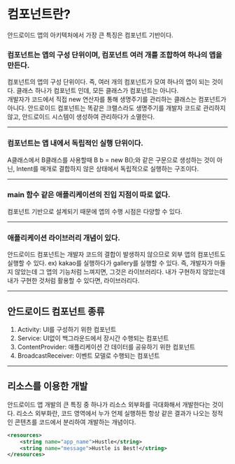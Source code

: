 # 컴포넌트란?
안드로이드 앱의 아키텍처에서 가장 큰 특징은 컴포넌트 기반이다.  

### 컴포넌트는 앱의 구성 단위이며, 컴포넌트 여러 개를 조합하여 하나의 앱을 만든다.
컴포넌트의 앱의 구성 단위이다. 즉, 여러 개의 컴포넌트가 모여 하나의 앱이 되는 것이다.
클래스 하나가 컴포넌트 인데, 모든 클래스가 컴포넌트는 아니다.  
개발자가 코드에서 직접 new 연산자를 통해 생명주기를 관리하는 클래스는 컴포넌트가 아니다.
안드로이드 컴포넌트는 똑같은 크랠스라도 생명주기를 개발자 코드로 관리하지 않고, 안드로이드 시스템이 생성하여 관리하다가 소멸한다.

<hr/>

### 컴포넌트는 앱 내에서 독립적인 실행 단위이다.
A클래스에서 B클래스를 사용할때 B b = new B();와 같은 구문으로 생성하는 것이 아닌,
Intent를 매개로 결합하지 않은 상태에서 독립적으로 실행하는 구조이다.

<hr/>

### main 함수 같은 애플리케이션의 진입 지점이 따로 없다.
컴포넌트 기반으로 설계되기 때문에 앱의 수행 시점은 다양할 수 있다.

<hr/>

### 애플리케이션 라이브러리 개념이 있다.
안드로이드 컴포넌트는 개발자 코드의 결합이 발생하지 않으므로 외부 앱의 컴포넌트도 실행할 수 있다.
ex) kakao를 실행하다가 gallery를 실행할 수 있다.
즉, 개발자가 마들지 않았는데 그 앱의 기능처럼 느껴지면, 그것은 라이브러리다.
내가 구현하지 않았는데 내가 구현한 것처럼 활용할 수 있다면, 라이브러리다.

<hr/>

## 안드로이드 컴포넌트 종류
1. Activity: UI를 구성하기 위한 컴포넌트
2. Service: UI없이 백그라운드에서 장시간 수행되는 컴포넌트
3. ContentProvider: 애플리케이션 간 데이터를 공유하기 위한 컴포넌트
4. BroadcastReceiver: 이벤트 모델로 수행되는 컴포넌트

<hr/>

## 리소스를 이용한 개발
안드로이드 앱 개발의 큰 특징 중 하나가 리소스 외부화를 극대화해서 개발한다는 것이다.
리소스 외부화란, 코드 영역에서 누가 언제 실행하든 항상 같은 결과가 나오는 정적인 콘텐츠를 코드에서 분리하여 개발하는 개념이다.

```xml
<resources>
    <string name="app_name">Hustle</string>
    <string name="message">Hustle is Best!</string>
</resources>
```

